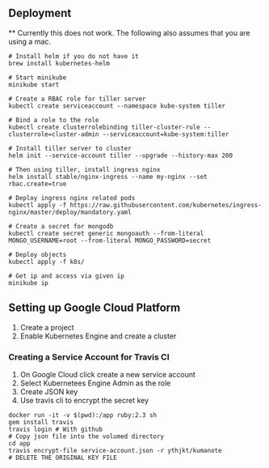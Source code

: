 ## Deployment
** Currently this does not work.
The following also assumes that you are using a mac.
```
# Install helm if you do not have it
brew install kubernetes-helm

# Start minikube
minikube start

# Create a RBAC role for tiller server
kubectl create serviceaccount --namespace kube-system tiller

# Bind a role to the role
kubectl create clusterrolebinding tiller-cluster-rule --clusterrole=cluster-admin --serviceaccount=kube-system:tiller

# Install tiller server to cluster
helm init --service-account tiller --upgrade --history-max 200

# Then using tiller, install ingress nginx
helm install stable/nginx-ingress --name my-nginx --set rbac.create=true

# Deploy ingress nginx related pods
kubectl apply -f https://raw.githubusercontent.com/kubernetes/ingress-nginx/master/deploy/mandatory.yaml

# Create a secret for mongodb
kubectl create secret generic mongoauth --from-literal MONGO_USERNAME=root --from-literal MONGO_PASSWORD=secret

# Deploy objects
kubectl apply -f k8s/

# Get ip and access via given ip
minikube ip
```

## Setting up Google Cloud Platform
1. Create a project
2. Enable Kubernetes Engine and create a cluster

### Creating a Service Account for Travis CI
1. On Google Cloud click create a new service account
2. Select Kubernetees Engine Admin as the role
3. Create JSON key
4. Use travis cli to encrypt the secret key
```
docker run -it -v $(pwd):/app ruby:2.3 sh
gem install travis
travis login # With github
# Copy json file into the volumed directory
cd app
travis encrypt-file service-account.json -r ythjkt/kumanote
# DELETE THE ORIGINAL KEY FILE
```